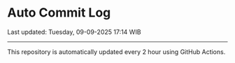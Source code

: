 # Auto Commit Log

Last updated: Tuesday, 09-09-2025 17:14 WIB

---

This repository is automatically updated every 2 hour using GitHub Actions.
